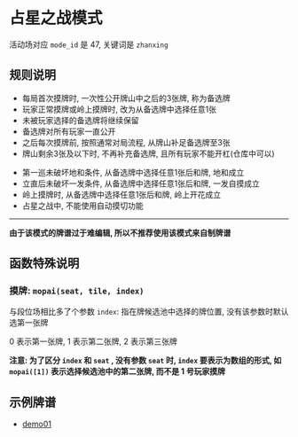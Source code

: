 # 占星之战模式

活动场对应 `mode_id` 是 47, 关键词是 `zhanxing`

## 规则说明

- 每局首次摸牌时, 一次性公开牌山中之后的3张牌, 称为备选牌
- 玩家正常摸牌或岭上摸牌时, 改为从备选牌中选择任意1张
- 未被玩家选择的备选牌将继续保留
- 备选牌对所有玩家一直公开
- 之后每次摸牌前, 按照通常对局流程, 从牌山补足备选牌至3张
- 牌山剩余3张及以下时, 不再补充备选牌, 且所有玩家不能开杠(仓库中可以)

* 第一巡未破坏地和条件, 从备选牌中选择任意1张后和牌, 地和成立
* 立直后未破坏一发条件, 从备选牌中选择任意1张后和牌, 一发自摸成立
* 岭上摸牌时, 从备选牌中选择任意1张后和牌, 岭上开花成立
* 占星之战中, 不能使用自动摸切功能

---

**由于该模式的牌谱过于难编辑, 所以不推荐使用该模式来自制牌谱**

## 函数特殊说明

### 摸牌: `mopai(seat, tile, index)`

与段位场相比多了个参数 `index`: 指在牌候选池中选择的牌位置, 没有该参数时默认选第一张牌

0 表示第一张牌, 1 表示第二张牌, 2 表示第三张牌

**注意: 为了区分 `index` 和 `seat` , 没有参数 `seat` 时, `index` 要表示为数组的形式, 如 `mopai([1])` 表示选择候选池中的第二张牌,
而不是 1 号玩家摸牌**

## 示例牌谱

- [demo01](demo01.js)
